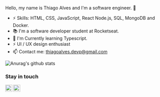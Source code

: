 
Hello, my name is Thiago Alves and I'm a software engineer. 🚀

 - ⚡ Skills: HTML, CSS, JavaScript, React Node.js, SQL, MongoDB and Docker.
 - 📚 I'm a software developer student at Rocketseat.
 - 🌱 I'm Currently learning Typescript.
 - ⚡ UI / UX design enthusiast
 - 📫 Contact me: thiagoalves.devp@gmail.com
 

 ![Anurag's github stats](https://github-readme-stats.vercel.app/api?username=the-one-who-knoccks&show_icons=true&theme=cobalt)
 

### Stay in touch

[<img align="left" alt="thiagoalves89 | LinkedIn" width="22px" src="https://cdn.jsdelivr.net/npm/simple-icons@v3/icons/linkedin.svg" target="_blank" />][linkedin]
[<img align="left" alt="the.one.who.knoccks | Instagram" width="22px" src="https://cdn.jsdelivr.net/npm/simple-icons@v3/icons/instagram.svg" target="_blank" />][instagram]




[instagram]: https://instagram.com/the.one.who.knoccks
[linkedin]: https://linkedin.com/in/thiagoalves89
